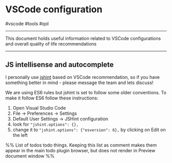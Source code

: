 # VSCode configuration
#vscode #tools #qol
<hr>

This document holds useful information related to VSCode configurations and overall quality of life recommendations

<hr>

## JS intellisense and autocomplete

I personally use [jshint](https://marketplace.visualstudio.com/items?itemName=dbaeumer.jshint
) based on VSCode recommendation, so if you have something better in mind - please message the team and lets discuss!

We are using ES6 rules but jshint is set to follow some older conventions. To make it follow ES6 follow these instructions:

1.  Open Visual Studio Code
2.  File -> Preferences -> Settings
3.  Default User Settings -> JSHint configuration
4.  look for `"jshint.options": {},`
5.  change it to `"jshint.options": {"esversion": 6},` by clicking on Edit on the left


%% List of todos todo things. Keeping this list as comment makes them appear in the main todo plugin browser, but does not render in Preview document window %%